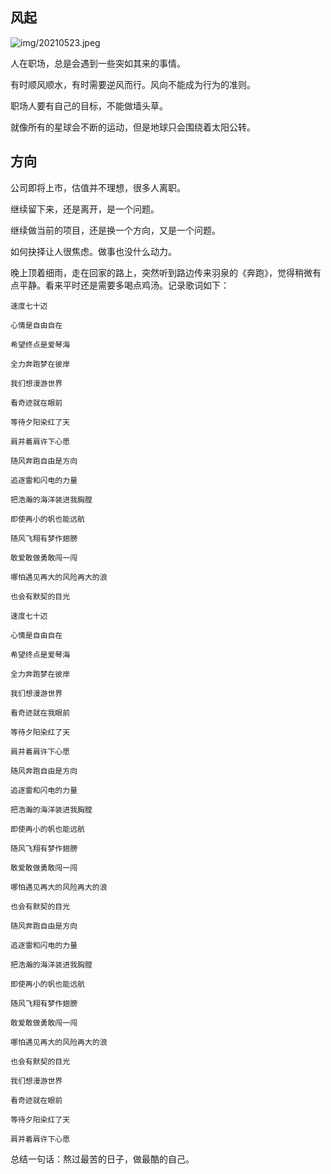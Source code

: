<!--
author: Justin
head: 
date: 2021-05-23
title: 反方向的风
tags: 日记
images: http://pingodata.qiniudn.com/cube2.jpg
category: 日记
status: publish
summary: 职场里的人，遇到不同的风向，总是有一些让人感到新奇的反应。研究不同的心里，是一件有意思的事情。
-->

## 风起

![img/20210523.jpeg](风)

人在职场，总是会遇到一些突如其来的事情。

有时顺风顺水，有时需要逆风而行。风向不能成为行为的准则。

职场人要有自己的目标，不能做墙头草。

就像所有的星球会不断的运动，但是地球只会围绕着太阳公转。

## 方向

公司即将上市，估值并不理想，很多人离职。

继续留下来，还是离开，是一个问题。

继续做当前的项目，还是换一个方向，又是一个问题。

如何抉择让人很焦虑。做事也没什么动力。

晚上顶着细雨，走在回家的路上，突然听到路边传来羽泉的《奔跑》，觉得稍微有点平静。看来平时还是需要多喝点鸡汤。记录歌词如下：


```
速度七十迈

心情是自由自在

希望终点是爱琴海

全力奔跑梦在彼岸

我们想漫游世界

看奇迹就在眼前

等待夕阳染红了天

肩并着肩许下心愿

随风奔跑自由是方向

追逐雷和闪电的力量

把浩瀚的海洋装进我胸膛

即使再小的帆也能远航

随风飞翔有梦作翅膀

敢爱敢做勇敢闯一闯

哪怕遇见再大的风险再大的浪

也会有默契的目光

速度七十迈

心情是自由自在

希望终点是爱琴海

全力奔跑梦在彼岸

我们想漫游世界

看奇迹就在我眼前

等待夕阳染红了天

肩并着肩许下心愿

随风奔跑自由是方向

追逐雷和闪电的力量

把浩瀚的海洋装进我胸膛

即使再小的帆也能远航

随风飞翔有梦作翅膀

敢爱敢做勇敢闯一闯

哪怕遇见再大的风险再大的浪

也会有默契的目光

随风奔跑自由是方向

追逐雷和闪电的力量

把浩瀚的海洋装进我胸膛

即使再小的帆也能远航

随风飞翔有梦作翅膀

敢爱敢做勇敢闯一闯

哪怕遇见再大的风险再大的浪

也会有默契的目光

我们想漫游世界

看奇迹就在眼前

等待夕阳染红了天

肩并着肩许下心愿
```

总结一句话：熬过最苦的日子，做最酷的自己。
